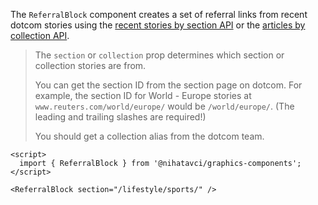 The `ReferralBlock` component creates a set of referral links from recent dotcom stories using the [recent stories by section API](https://www.reuters.com/pf/api/v3/content/fetch/recent-stories-by-sections-v1?query=%7B%22section_ids%22%3A%22%2Fworld%2F%22%2C%22size%22%3A20%2C%22website%22%3A%22reuters%22%7D) or the [articles by collection API](https://www.reuters.com/pf/api/v3/content/fetch/articles-by-collection-alias-or-id-v1?query=%7B%22collection_alias%22%3A%22x-trump%22%2C%22size%22%3A20%2C%22website%22%3A%22reuters%22%7D).

> The `section` or `collection` prop determines which section or collection stories are from.
>
> You can get the section ID from the section page on dotcom. For example, the section ID for World - Europe stories at `www.reuters.com/world/europe/` would be `/world/europe/`. (The leading and trailing slashes are required!)
>
> You should get a collection alias from the dotcom team.

```svelte
<script>
  import { ReferralBlock } from '@nihatavci/graphics-components';
</script>

<ReferralBlock section="/lifestyle/sports/" />
```
